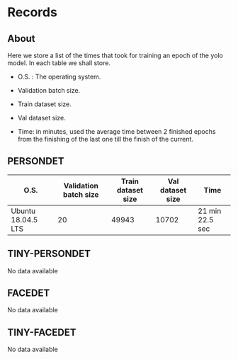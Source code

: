 # Records

## About
Here we store a list of the times that took for training an epoch of the yolo model. In each table we shall store.

- O.S. : The operating system.

- Validation batch size.

- Train dataset size.

- Val dataset size.

- Time: in minutes, used the average time between 2 finished epochs from the finishing of the last one till the finish of the current.

## PERSONDET

| O.S. | Validation batch size | Train dataset size | Val dataset size | Time | 
| ------------ | ----------------------| ------------------ | ---------------- | ---- |
| Ubuntu 18.04.5 LTS| 20 | 49943 | 10702 | 21 min 22.5 sec |

## TINY-PERSONDET

No data available

## FACEDET

No data available

## TINY-FACEDET

No data available